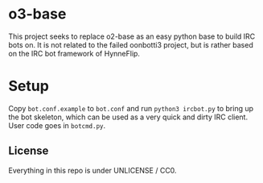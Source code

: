 o3-base
=======
This project seeks to replace o2-base as an easy python base to build IRC bots
on. It is not related to the failed oonbotti3 project, but is rather based on
the IRC bot framework of HynneFlip.

Setup
=====
Copy `bot.conf.example` to `bot.conf` and run `python3 ircbot.py` to bring up
the bot skeleton, which can be used as a very quick and dirty IRC client. User
code goes in `botcmd.py`.

License
-------
Everything in this repo is under UNLICENSE / CC0.
